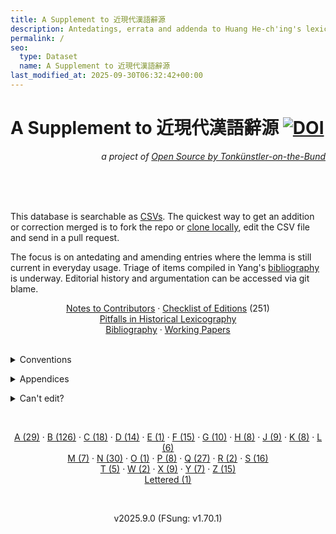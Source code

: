 ```yaml
---
title: A Supplement to 近現代漢語辭源
description: Antedatings, errata and addenda to Huang He-ch'ing's lexicon
permalink: /
seo:
  type: Dataset
  name: A Supplement to 近現代漢語辭源
last_modified_at: 2025-09-30T06:32:42+00:00
---
```

# A Supplement to 近現代漢語辭源 [![DOI](https://t18d.github.io/HuangSupplement/assets/svg/zenodo.15514850.svg)](https://doi.org/10.5281/zenodo.15514850)
<p align="right"><em>a project of <a href="https://t18d.github.io/">Open Source by Tonkünstler-on-the-Bund</a></em></p>
<br>
<br>
<br>
<p>This database is searchable as 
  <a href="https://github.com/t18d/HuangSupplement/tree/main/dict">CSVs</a>. 
  The quickest way to get an addition or correction merged is to fork the repo 
  or <a href="https://github.com/t18d/HuangSupplement/wiki/Clone-the-repo">clone 
  locally</a>, edit the CSV file and send in a pull request.</p>
  
<p>The focus is on antedating and amending entries where the lemma is still 
  current in everyday usage. Triage of items compiled in Yang's <a 
  href="https://github.com/t18d/HuangSupplement/blob/main/Yang%20Ch’ih%20近代漢字詞史研究文獻目錄.csv">bibliography</a>
  is underway. Editorial history and argumentation can be accessed via git 
  blame.</p>

<div align="center">
<a href="https://github.com/t18d/HuangSupplement/wiki/Notes-to-Contributors">Notes to Contributors</a> ·
<a href="https://github.com/t18d/HuangSupplement/wiki/Checklist-of-Editions">Checklist of Editions</a> (251)<br>
<a href="https://t18d.github.io/HuangSupplement/pitfalls/">Pitfalls in Historical Lexicography</a><br>
<a href="https://t18d.github.io/HuangSupplement/bibliography/">Bibliography</a> ·
<a href="https://t18d.github.io/HuangSupplement/papers/">Working Papers</a>
</div>
<br>
<p>
  <details>
    <summary>Conventions</summary>
    <br>
    <ul>
      <li><strong>Abbreviations</strong>
        <ul>
          <li>Adv – adverb</li>
          <li>Asahi – Asahi Shimbun Cross-Search</li>
          <li>aYEAR – ante YEAR</li>
          <li>CC – copula complement</li>
          <li>CHJ – 日本語歴史コーパス</li>
          <li>CS – copula subject</li>
          <li>cYEAR – circa YEAR</li>
          <li>Hathi – HathiTrust</li>
          <li>Koten – 古典ライブラリー</li>
          <li>M1 – 官話<sub>1</sub> in Tai (2017)</li>
          <li>M2 – 官話<sub>2</sub> in Tai (2017)</li>
          <li>M3 – 官話<sub>3</sub> in Tai (2017)</li>
          <li>NDL – 国立国会図書館デジタルコレクション</li>
          <li>NP – noun phrase</li>
          <li>Nikkoku – 日本国語大辞典 (2nd edn)</li>
          <li>PP – preposition phrase</li>
          <li>Prep – preposition</li>
          <li>V – verb</li>
          <li>VCC – verbless clause complement</li>
          <li>VCS – verbless clause subject</li>
          <li>VP – verb phrase</li>
          <li>Yomidasu – Yomiuri Database Service</li>
        </ul>
      </li>
      <li><strong>Solidus</strong>
        <ul>
          <li>This database is designed to be consulted alongside Huang and <em>Han yü ta tz'u tien</em>. A <strong>solidus</strong> ('/') indicates that the infomation is the same as in (1) the previous entry, (2) Huang or (3) <em>Han yü ta tz'u tien</em>.</li>
        </ul>
      </li>
      <li><strong>Lemma</strong>
        <ul>
          <li>To facilitate cross-checking, the arrangement of lemmas is that of Mair et al. (2003) with the following exceptions:
            <ul>
              <li>words whose <strong>head characters</strong> share the same sequence of letters and tone are sorted by subsequent characters;</li>
              <li>in case that fails, they are sorted by the number of <strong>strokes</strong> of the characters concerned.</li>
            </ul>
          </li>
          <li>The <a href="https://t18d.github.io/HuangSupplement/dictionary/#ideograph"><strong>ideographs</strong></a> used are their common form as contained in the character set of the system font on modern computers that is coded as TC, which tends to be the only form attested throughout the period covered here.</li>
          <li><strong>Numerals</strong> following a lemma refer to the different senses of a homonymous word. They form a superset of the senses defined in Huang.</li>
          <li><a href="https://t18d.github.io/HuangSupplement/dictionary/#phonetic-loan">Phonetic</a> <strong>loanwords</strong> and anatomical terms are collected in separate appendices. For loanwords, see <a href="https://t18d.github.io/HuangSupplement/diglossia/">On Diglossia</a>.</li>
          <li>For <strong>obsolete words</strong>, see the <a href="https://t18d.github.io/HuangSupplement/style/">Stylistic Appendix</a>.</li>
        </ul>
      </li>
      <li><strong>Sense</strong>
        <ul>
          <li>Glosses serve to disambiguate and are set in <strong>roman type</strong>.</li>
          <li>Domain classification is set in <strong>italic type</strong>.</li>
        </ul>
      </li>
      <li>Assignment to <strong>Word Class</strong> follows the analysis of Huang–Shi (2016) as corrected in the <a href="https://t18d.github.io/HuangSupplement/grammar/#defining-word">Grammatical Appendix</a>.</li>
      <li><strong>Year</strong>
        <ul>
          <li>The first entry for a lemma represents the first known attestation. When a date is given, it is generally earlier than the earliest quotation in Huang except in the case of <strong>postdating</strong>.</li>
          <li>When the <strong>publication date</strong> and <strong>composition date</strong> of a source differ, the dating styles of the Middle English Dictionary and <a href="https://www.oed.com/discover/dating-middle-english-evidence-in-the-oed/">OED3</a> are adopted.</li>
          <li>When a source has been added from the documentation of <em>Han yü ta tz'u tien</em>, only the <strong>political period</strong> is available. Such fuzzy dating will gradually be replaced by more precise dates.</li>
        </ul>
      </li>
      <li><strong>Quotation</strong>
        <ul>
          <li>To make full-text search possible, the <a href="https://t18d.github.io/HuangSupplement/dictionary/#ideograph"><strong>ideographs</strong></a> used are those contained in the character set of the system font on modern computers that are closest to a diplomatic transcription of the source.</li>
          <li>The <strong>typography</strong> of the source is reproduced to the extent that the resources of HTML allow.</li>
          <li>A <strong>blank</strong> means the scholar who antedated the word didn't supply the evidence in their writings.</li>
          <li>A <strong>question mark</strong> ('?') means the word has not been found in the source cited by the scholar who antedated the word.</li>
          <li>For traditional <strong>critical symbols</strong>, see <a href="https://archive.org/details/textualcriticismandeditorialtechniquemartinwestl./">West (1973)</a>.</li>
        </ul>
      </li>
      <li><strong>Source</strong>
        <ul>
          <li><a href="https://t18d.github.io/HuangSupplement/dictionary/#evidence-dictionary"><strong>Dictionary evidence</strong></a> is treated as a primary rather than secondary source, and represents one single attestation instead of a statement about contemporary usage.</li>
          <li>When the earliest source for a lemma is written by a non-native speaker, a <strong>second quotation</strong> from the earliest native source is added if one does not exist in Huang.</li>
          <li>A <strong>plus sign</strong> ('+') following a source means the word is also attested in at least one other source dating from the same year.</li>
          <li>A <strong>question mark</strong> ('?') means the scholar who antedated the word didn't supply the source in their writings.</li>
          <li>A <strong>question mark</strong> ('?') following a source means the scholar who antedated the word didn't clearly specify the source in their writings and that the one given here was inferred from their bibliography.</li>
        </ul>
      </li>
    </ul>
  </details>
</p>

<p>
  <details>
    <summary>Appendices</summary>
    <br>
    <ul>
      <li><a href="https://t18d.github.io/HuangSupplement/style/">A Stylistic Appendix</a></li>
      <li><a href="https://t18d.github.io/HuangSupplement/grammar/">A Grammatical Appendix</a></li>
      <li><a href="https://t18d.github.io/HuangSupplement/orthography/">An Orthographic Appendix</a></li>
      <li><a href="https://t18d.github.io/HuangSupplement/diglossia/">On Diglossia</a></li>
      <li><a href="https://t18d.github.io/HuangSupplement/obsolete/">Obsolete Words</a></li>
      <li><a href="https://github.com/t18d/HuangSupplement/blob/main/scratch/anatomy.csv">Anatomical Terms</a></li>
      <li><a href="https://github.com/t18d/HuangSupplement/blob/main/scratch/loanwords.csv">Loanwords</a></li>
    </ul>
  </details>
</p>

<p>
  <details>
    <summary>Can't edit?</summary>
    <br>
    <ul>
      <li>If you are in a place with internet restrictions, contact your local authorities and ask them to unblock the site for you. In the meantime, you can send the contributions to <span class="email">67616464787179717a6054607b7a7f617a6760787166397b7a39607c713976617a703a777b79</span>.</li>
    </ul>
  </details>
</p>
<br>
<p align="center">
<a href="https://t18d.github.io/HuangSupplement/a/">A (29)</a> ·
<a href="https://t18d.github.io/HuangSupplement/b/">B (126)</a> ·
<a href="https://t18d.github.io/HuangSupplement/c/">C (18)</a> ·
<a href="https://t18d.github.io/HuangSupplement/d/">D (14)</a> ·
<a href="https://t18d.github.io/HuangSupplement/e/">E (1)</a> ·
<a href="https://t18d.github.io/HuangSupplement/f/">F (15)</a> ·
<a href="https://t18d.github.io/HuangSupplement/g/">G (10)</a> ·
<a href="https://t18d.github.io/HuangSupplement/h/">H (8)</a> ·
<a href="https://t18d.github.io/HuangSupplement/j/">J (9)</a> ·
<a href="https://t18d.github.io/HuangSupplement/k/">K (8)</a> ·
<a href="https://t18d.github.io/HuangSupplement/l/">L (6)</a>
<br>
<a href="https://t18d.github.io/HuangSupplement/m/">M (7)</a> ·
<a href="https://t18d.github.io/HuangSupplement/n/">N (30)</a> ·
<a href="https://t18d.github.io/HuangSupplement/o/">O (1)</a> ·
<a href="https://t18d.github.io/HuangSupplement/p/">P (8)</a> ·
<a href="https://t18d.github.io/HuangSupplement/q/">Q (27)</a> ·
<a href="https://t18d.github.io/HuangSupplement/r/">R (2)</a> ·
<a href="https://t18d.github.io/HuangSupplement/s/">S (16)</a>
<br>
<a href="https://t18d.github.io/HuangSupplement/t/">T (5)</a> ·
<a href="https://t18d.github.io/HuangSupplement/w/">W (2)</a> ·
<a href="https://t18d.github.io/HuangSupplement/x/">X (9)</a> ·
<a href="https://t18d.github.io/HuangSupplement/y/">Y (7)</a> ·
<a href="https://t18d.github.io/HuangSupplement/z/">Z (15)</a>
<br>
<a href="https://t18d.github.io/HuangSupplement/letter/">Lettered (1)</a>
</p>
<br>
<p align="center">
  v2025.9.0 (FSung: v1.70.1)
</p>
